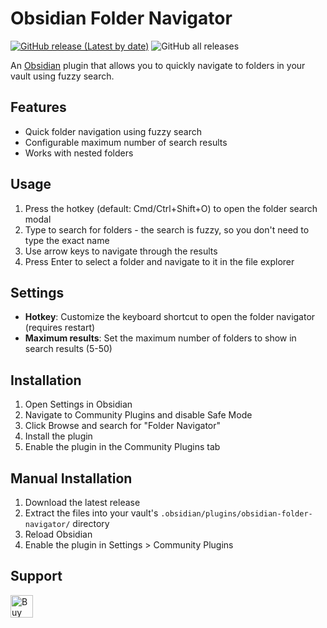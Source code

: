 # Obsidian Folder Navigator

[![GitHub release (Latest by date)](https://img.shields.io/github/v/release/wenlzhang/obsidian-folder-navigator)](https://github.com/wenlzhang/obsidian-folder-navigator/releases) ![GitHub all releases](https://img.shields.io/github/downloads/wenlzhang/obsidian-folder-navigator/total?color=success)

An [Obsidian](https://obsidian.md) plugin that allows you to quickly navigate to folders in your vault using fuzzy search.

## Features

- Quick folder navigation using fuzzy search
- Configurable maximum number of search results
- Works with nested folders

## Usage

1. Press the hotkey (default: Cmd/Ctrl+Shift+O) to open the folder search modal
2. Type to search for folders - the search is fuzzy, so you don't need to type the exact name
3. Use arrow keys to navigate through the results
4. Press Enter to select a folder and navigate to it in the file explorer

## Settings

- **Hotkey**: Customize the keyboard shortcut to open the folder navigator (requires restart)
- **Maximum results**: Set the maximum number of folders to show in search results (5-50)

## Installation

1. Open Settings in Obsidian
2. Navigate to Community Plugins and disable Safe Mode
3. Click Browse and search for "Folder Navigator"
4. Install the plugin
5. Enable the plugin in the Community Plugins tab

## Manual Installation

1. Download the latest release
2. Extract the files into your vault's `.obsidian/plugins/obsidian-folder-navigator/` directory
3. Reload Obsidian
4. Enable the plugin in Settings > Community Plugins

## Support

<a href='https://ko-fi.com/C0C66C1TB' target='_blank'><img height='36' style='border:0px;height:36px;' src='https://storage.ko-fi.com/cdn/kofi1.png?v=3' border='0' alt='Buy Me a Coffee at ko-fi.com' /></a>
